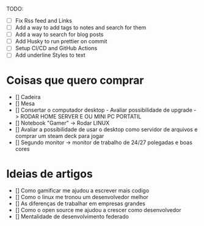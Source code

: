 TODO:

- [ ] Fix Rss feed and Links
- [ ] Add a way to add tags to notes and search for them
- [ ] Add a way to search for blog posts
- [ ] Add Husky to run prettier on commit
- [ ] Setup CI/CD and GitHub Actions
- [ ] Add underline Styles to text

# Coisas que quero comprar

- [] Cadeira
- [] Mesa
- [] Consertar o computador desktop - Avaliar possibilidade de upgrade -> RODAR HOME SERVER E OU MINI PC PORTATIL
- [] Notebook "Gamer" -> Rodar LINUX
- [] Avaliar a possibilidade de usar o desktop como servidor de arquivos e comprar um steam deck para jogar
- [] Segundo monitor -> monitor de trabalho de 24/27 polegadas e boas cores

# Ideias de artigos

- [] Como gamificar me ajudou a escrever mais codigo
- [] Como o linux me tronou um desenvolvedor melhor
- [] As diferenças de trabalhar em empresas grandes
- [] Como o open source me ajudou a crescer como desenvolvedor
- [] Mentalidade de desenvolvimento federado
